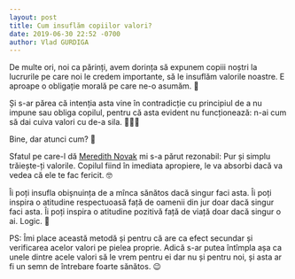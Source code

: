 ```yaml
---
layout: post
title: Cum insuflăm copiilor valori?
date: 2019-06-30 22:52 -0700
author: Vlad GURDIGA
---
```


De multe ori, noi ca părinți, avem dorința să expunem copiii noștri la lucrurile
pe care noi le credem importante, să le insuflăm valorile noastre. E aproape
o obligație morală pe care ne-o asumăm. 🙂

Și s-ar părea că intenția asta vine în contradicție cu principiul de a nu impune
sau obliga copilul, pentru că asta evident nu funcționează: n-ai cum să dai
cuiva valori cu de-a sila. 🤷🏻‍♂️

Bine, dar atunci cum? 🤔

Sfatul pe care-l dă [Meredith Novak](http://sandradodd.com/meredithnovak/) mi
s-a părut rezonabil: Pur și simplu trăiește-ți valorile. Copilul fiind în
imediata apropiere, le va absorbi dacă va vedea că ele te fac fericit. 🤓

Îi poți insufla obișnuința de a mînca sănătos dacă singur faci asta. Îi poți
inspira o atitudine respectuoasă față de oamenii din jur doar dacă singur faci
asta. Îi poți inspira o atitudine pozitivă față de viață doar dacă singur o ai.
Logic. 🤔

PS: Îmi place această metodă și pentru că are ca efect secundar și verificarea
acelor valori pe pielea proprie. Adică s-ar putea întîmpla așa ca unele dintre
acele valori să le vrem pentru ei dar nu și pentru noi, și asta ar fi un semn de
întrebare foarte sănătos. 😉
